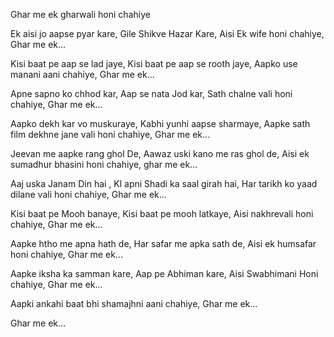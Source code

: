 
Ghar me ek gharwali honi chahiye

Ek aisi jo aapse pyar kare,
Gile Shikve Hazar Kare,
Aisi Ek wife honi chahiye,
Ghar me ek...

Kisi baat pe aap se lad jaye,
Kisi baat pe aap se rooth jaye,
Aapko use manani aani chahiye,
Ghar me ek...

 Apne sapno ko chhod kar,
Aap se nata Jod kar,
Sath chalne vali honi chahiye,
Ghar me ek...

Aapko dekh kar vo muskuraye,
Kabhi yunhi aapse sharmaye,
Aapke sath film dekhne jane vali honi chahiye,
Ghar me ek...


Jeevan me aapke rang ghol De,
Aawaz uski kano me ras ghol de,
Aisi ek sumadhur bhasini honi chahiye,
ghar me ek...

Aaj uska Janam Din hai ,
Kl apni Shadi ka saal girah hai,
Har tarikh ko yaad dilane vali honi chahiye,
Ghar me ek...

Kisi baat pe Mooh banaye,
Kisi baat pe mooh latkaye,
Aisi nakhrevali honi chahiye,
Ghar me ek...

Aapke htho me apna hath de,
Har safar me apka sath de,
Aisi ek humsafar honi chahiye,
Ghar me ek...

Aapke iksha ka samman kare,
Aap pe Abhiman kare,
Aisi Swabhimani Honi chahiye,
Ghar me ek...

Aapki ankahi baat bhi shamajhni aani chahiye,
Ghar me ek...

Ghar me ek...


